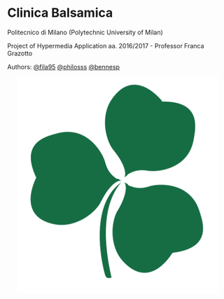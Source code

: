 # Clinica Balsamica
Politecnico di Milano (Polytechnic University of Milan)

Project of Hypermedia Application aa. 2016/2017 - Professor Franca Grazotto

Authors: [@fila95](https://github.com/fila95)  [@philosss](https://github.com/philosss) [@bennesp](https://github.com/bennesp)

<p align="center">
  <img width="460" src="https://github.com/philosss/clinica-balsamica/blob/master/logo.png">
</p>
